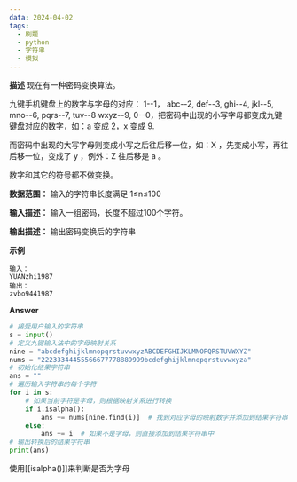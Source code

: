```yaml
---
data: 2024-04-02
tags:
  - 刷题
  - python
  - 字符串
  - 模拟
---
```

**描述**
现在有一种密码变换算法。

九键手机键盘上的数字与字母的对应： 1--1， abc--2, def--3, ghi--4, jkl--5, mno--6, pqrs--7, tuv--8 wxyz--9, 0--0，把密码中出现的小写字母都变成九键键盘对应的数字，如：a 变成 2，x 变成 9.

而密码中出现的大写字母则变成小写之后往后移一位，如：X ，先变成小写，再往后移一位，变成了 y ，例外：Z 往后移是 a 。

数字和其它的符号都不做变换。

**数据范围：**  输入的字符串长度满足 1≤n≤100 

**输入描述：**
输入一组密码，长度不超过100个字符。

**输出描述：**
输出密码变换后的字符串

**示例**
```
输入：
YUANzhi1987
输出：
zvbo9441987
```

**Answer**
```python
# 接受用户输入的字符串
s = input()
# 定义九键输入法中的字母映射关系
nine = "abcdefghijklmnopqrstuvwxyzABCDEFGHIJKLMNOPQRSTUVWXYZ"
nums = "22233344455566677778889999bcdefghijklmnopqrstuvwxyza"
# 初始化结果字符串
ans = ""
# 遍历输入字符串的每个字符
for i in s:
    # 如果当前字符是字母，则根据映射关系进行转换
    if i.isalpha():
        ans += nums[nine.find(i)]  # 找到对应字母的映射数字并添加到结果字符串中
    else:
        ans += i  # 如果不是字母，则直接添加到结果字符串中
# 输出转换后的结果字符串
print(ans)

```
使用[[isalpha()]]来判断是否为字母
